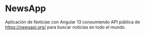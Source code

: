 # NewsApp
Aplicación de Noticias con Angular 13 consumiendo API pública de https://newsapi.org/ para buscar noticias en todo el mundo.
